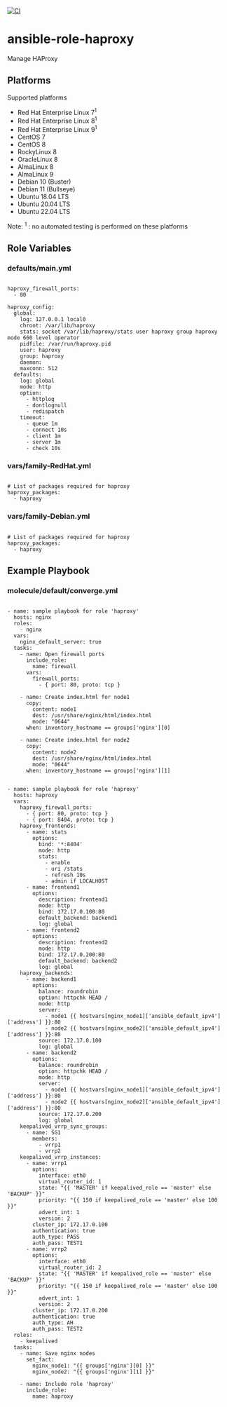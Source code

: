 [![CI](https://github.com/de-it-krachten/ansible-role-haproxy/workflows/CI/badge.svg?event=push)](https://github.com/de-it-krachten/ansible-role-haproxy/actions?query=workflow%3ACI)


# ansible-role-haproxy

Manage HAProxy


## Platforms

Supported platforms

- Red Hat Enterprise Linux 7<sup>1</sup>
- Red Hat Enterprise Linux 8<sup>1</sup>
- Red Hat Enterprise Linux 9<sup>1</sup>
- CentOS 7
- CentOS 8
- RockyLinux 8
- OracleLinux 8
- AlmaLinux 8
- AlmaLinux 9
- Debian 10 (Buster)
- Debian 11 (Bullseye)
- Ubuntu 18.04 LTS
- Ubuntu 20.04 LTS
- Ubuntu 22.04 LTS

Note:
<sup>1</sup> : no automated testing is performed on these platforms

## Role Variables
### defaults/main.yml
<pre><code>
haproxy_firewall_ports:
  - 80

haproxy_config:
  global:
    log: 127.0.0.1 local0
    chroot: /var/lib/haproxy
    stats: socket /var/lib/haproxy/stats user haproxy group haproxy mode 660 level operator
    pidfile: /var/run/haproxy.pid
    user: haproxy
    group: haproxy
    daemon:
    maxconn: 512
  defaults:
    log: global
    mode: http
    option:
      - httplog
      - dontlognull
      - redispatch
    timeout:
      - queue 1m
      - connect 10s
      - client 1m
      - server 1m
      - check 10s
</pre></code>

### vars/family-RedHat.yml
<pre><code>
# List of packages required for haproxy
haproxy_packages:
  - haproxy
</pre></code>

### vars/family-Debian.yml
<pre><code>
# List of packages required for haproxy
haproxy_packages:
  - haproxy
</pre></code>



## Example Playbook
### molecule/default/converge.yml
<pre><code>
- name: sample playbook for role 'haproxy'
  hosts: nginx
  roles:
    - nginx
  vars:
    nginx_default_server: true
  tasks:
    - name: Open firewall ports
      include_role:
        name: firewall
      vars:
        firewall_ports:
          - { port: 80, proto: tcp }

    - name: Create index.html for node1
      copy:
        content: node1
        dest: /usr/share/nginx/html/index.html
        mode: "0644"
      when: inventory_hostname == groups['nginx'][0]

    - name: Create index.html for node2
      copy:
        content: node2
        dest: /usr/share/nginx/html/index.html
        mode: "0644"
      when: inventory_hostname == groups['nginx'][1]


- name: sample playbook for role 'haproxy'
  hosts: haproxy
  vars:
    haproxy_firewall_ports:
      - { port: 80, proto: tcp }
      - { port: 8404, proto: tcp }
    haproxy_frontends:
      - name: stats
        options:
          bind: '*:8404'
          mode: http
          stats:
            - enable
            - uri /stats
            - refresh 10s
            - admin if LOCALHOST
      - name: frontend1
        options:
          description: frontend1
          mode: http
          bind: 172.17.0.100:80
          default_backend: backend1
          log: global
      - name: frontend2
        options:
          description: frontend2
          mode: http
          bind: 172.17.0.200:80
          default_backend: backend2
          log: global
    haproxy_backends:
      - name: backend1
        options:
          balance: roundrobin
          option: httpchk HEAD /
          mode: http
          server:
            - node1 {{ hostvars[nginx_node1]['ansible_default_ipv4']['address'] }}:80
            - node2 {{ hostvars[nginx_node2]['ansible_default_ipv4']['address'] }}:80
          source: 172.17.0.100
          log: global
      - name: backend2
        options:
          balance: roundrobin
          option: httpchk HEAD /
          mode: http
          server:
            - node1 {{ hostvars[nginx_node1]['ansible_default_ipv4']['address'] }}:80
            - node2 {{ hostvars[nginx_node2]['ansible_default_ipv4']['address'] }}:80
          source: 172.17.0.200
          log: global
    keepalived_vrrp_sync_groups:
      - name: SG1
        members:
          - vrrp1
          - vrrp2
    keepalived_vrrp_instances:
      - name: vrrp1
        options:
          interface: eth0
          virtual_router_id: 1
          state: "{{ 'MASTER' if keepalived_role == 'master' else 'BACKUP' }}"
          priority: "{{ 150 if keepalived_role == 'master' else 100 }}"
          advert_int: 1
          version: 2
        cluster_ip: 172.17.0.100
        authentication: true
        auth_type: PASS
        auth_pass: TEST1
      - name: vrrp2
        options:
          interface: eth0
          virtual_router_id: 2
          state: "{{ 'MASTER' if keepalived_role == 'master' else 'BACKUP' }}"
          priority: "{{ 150 if keepalived_role == 'master' else 100 }}"
          advert_int: 1
          version: 2
        cluster_ip: 172.17.0.200
        authentication: true
        auth_type: AH
        auth_pass: TEST2
  roles:
    - keepalived
  tasks:
    - name: Save nginx nodes
      set_fact:
        nginx_node1: "{{ groups['nginx'][0] }}"
        nginx_node2: "{{ groups['nginx'][1] }}"

    - name: Include role 'haproxy'
      include_role:
        name: haproxy
</pre></code>

